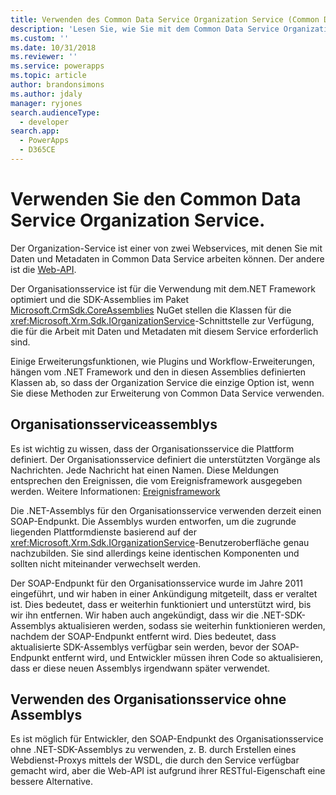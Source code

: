 ```yaml
---
title: Verwenden des Common Data Service Organization Service (Common Data Service) | Microsoft Docs
description: 'Lesen Sie, wie Sie mit dem Common Data Service Organization Service mit Daten und Metadaten arbeiten können.'
ms.custom: ''
ms.date: 10/31/2018
ms.reviewer: ''
ms.service: powerapps
ms.topic: article
author: brandonsimons
ms.author: jdaly
manager: ryjones
search.audienceType:
  - developer
search.app:
  - PowerApps
  - D365CE
---
```


# <a name="use-the-common-data-service-organization-service"></a>Verwenden Sie den Common Data Service Organization Service.

Der Organization-Service ist einer von zwei Webservices, mit denen Sie mit Daten und Metadaten in Common Data Service arbeiten können. Der andere ist die [Web-API](../webapi/overview.md).

Der Organisationsservice ist für die Verwendung mit dem.NET Framework optimiert und die SDK-Assemblies im Paket [Microsoft.CrmSdk.CoreAssemblies](https://www.nuget.org/packages/Microsoft.CrmSdk.CoreAssemblies/) NuGet stellen die Klassen für die <xref:Microsoft.Xrm.Sdk.IOrganizationService>-Schnittstelle zur Verfügung, die für die Arbeit mit Daten und Metadaten mit diesem Service erforderlich sind. 

Einige Erweiterungsfunktionen, wie Plugins und Workflow-Erweiterungen, hängen vom .NET Framework und den in diesen Assemblies definierten Klassen ab, so dass der Organization Service die einzige Option ist, wenn Sie diese Methoden zur Erweiterung von Common Data Service verwenden.

## <a name="organization-service-assemblies"></a>Organisationsserviceassemblys

Es ist wichtig zu wissen, dass der Organisationsservice die Plattform definiert. Der Organisationsservice definiert die unterstützten Vorgänge als Nachrichten. Jede Nachricht hat einen Namen. Diese Meldungen entsprechen den Ereignissen, die vom Ereignisframework ausgegeben werden. Weitere Informationen: [Ereignisframework](../event-framework.md)

Die .NET-Assemblys für den Organisationsservice verwenden derzeit einen SOAP-Endpunkt. Die Assemblys wurden entworfen, um die zugrunde liegenden Plattformdienste basierend auf der <xref:Microsoft.Xrm.Sdk.IOrganizationService>-Benutzeroberfläche genau nachzubilden. Sie sind allerdings keine identischen Komponenten und sollten nicht miteinander verwechselt werden. 

Der SOAP-Endpunkt für den Organisationsservice wurde im Jahre 2011 eingeführt, und wir haben in einer Ankündigung mitgeteilt, dass er veraltet ist. Dies bedeutet, dass er weiterhin funktioniert und unterstützt wird, bis wir ihn entfernen. Wir haben auch angekündigt, dass wir die .NET-SDK-Assemblys aktualisieren werden, sodass sie weiterhin funktionieren werden, nachdem der SOAP-Endpunkt entfernt wird. Dies bedeutet, dass aktualisierte SDK-Assemblys verfügbar sein werden, bevor der SOAP-Endpunkt entfernt wird, und Entwickler müssen ihren Code so aktualisieren, dass er diese neuen Assemblys irgendwann später verwendet.

## <a name="using-the-organization-service-without-assemblies"></a>Verwenden des Organisationsservice ohne Assemblys

Es ist möglich für Entwickler, den SOAP-Endpunkt des Organisationsservice ohne .NET-SDK-Assemblys zu verwenden, z. B. durch Erstellen eines Webdienst-Proxys mittels der WSDL, die durch den Service verfügbar gemacht wird, aber die Web-API ist aufgrund ihrer RESTful-Eigenschaft eine bessere Alternative.
